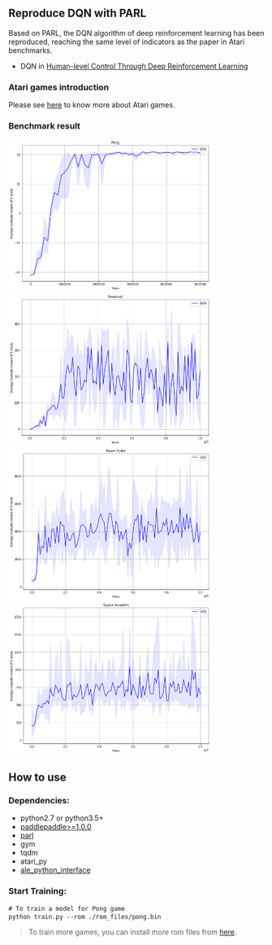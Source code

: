 ## Reproduce DQN with PARL
Based on PARL, the DQN algorithm of deep reinforcement learning has been reproduced, reaching the same level of indicators as the paper in Atari benchmarks.

+ DQN in
[Human-level Control Through Deep Reinforcement Learning](http://www.nature.com/nature/journal/v518/n7540/full/nature14236.html)

### Atari games introduction
Please see [here](https://gym.openai.com/envs/#atari) to know more about Atari games.

### Benchmark result

<img src=".benchmark/DQN_Pong.png" width = "400" height ="300" alt="DQN_Pong" /> <img src=".benchmark/DQN_Breakout.png" width = "400" height ="300" alt="DQN_Breakout"/>
<br>
<img src=".benchmark/DQN_BeamRider.png" width = "400" height ="300" alt="DQN_BeamRider"/> <img src=".benchmark/DQN_SpaceInvaders.png" width = "400" height ="300" alt="DQN_SpaceInvaders"/>

## How to use
### Dependencies:
+ python2.7 or python3.5+
+ [paddlepaddle>=1.0.0](https://github.com/PaddlePaddle/Paddle)
+ [parl](https://github.com/PaddlePaddle/PARL)
+ gym
+ tqdm
+ atari_py
+ [ale_python_interface](https://github.com/mgbellemare/Arcade-Learning-Environment)


### Start Training:
```
# To train a model for Pong game
python train.py --rom ./rom_files/pong.bin
```
> To train more games, you can install more rom files from [here](https://github.com/openai/atari-py/tree/master/atari_py/atari_roms).
